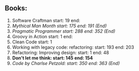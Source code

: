 ## Books:
1. Software Craftman start: 19 end: 
1. _Mythical Man Month start: 175 end: 191 (End)_
1. _Pragmatic Programmer start: 288 end: 352 (End)_
1. Groovy in Action start: 1 end:
1. Clean Code start: 1
1. Working with legacy code: refactoring: start: 193 end: 203
1. Refactoring: Improving design: start: 1 end: 48
1. __Don't let me think: start: 145 end: 154__
1. _Code by Charlse Petzold: start: 350 end: 363 (End)_
